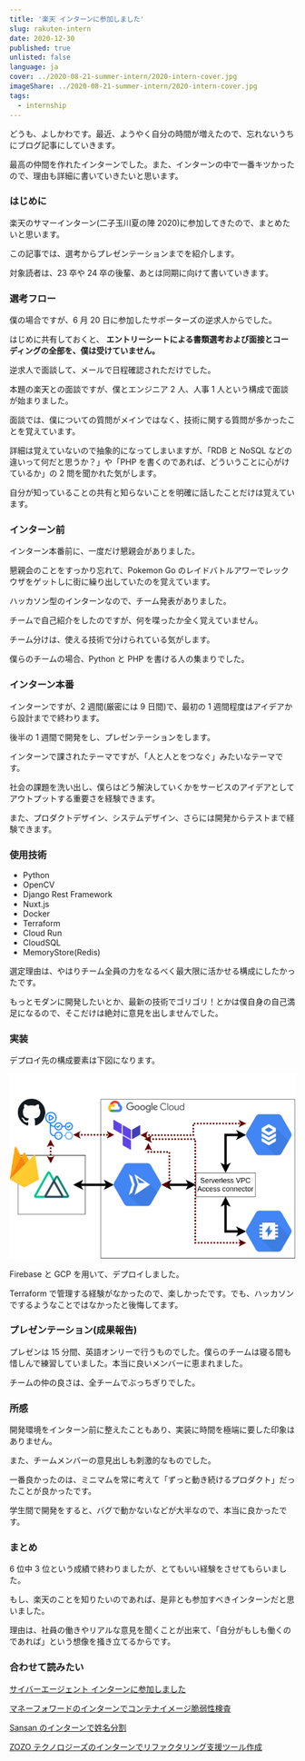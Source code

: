 ```yaml
---
title: '楽天 インターンに参加しました'
slug: rakuten-intern
date: 2020-12-30
published: true
unlisted: false
language: ja
cover: ../2020-08-21-summer-intern/2020-intern-cover.jpg
imageShare: ../2020-08-21-summer-intern/2020-intern-cover.jpg
tags:
  - internship
---
```


どうも、よしかわです。最近、ようやく自分の時間が増えたので、忘れないうちにブログ記事にしていきます。

最高の仲間を作れたインターンでした。また、インターンの中で一番キツかったので、理由も詳細に書いていきたいと思います。

### はじめに

楽天のサマーインターン(二子玉川夏の陣 2020)に参加してきたので、まとめたいと思います。

この記事では、選考からプレゼンテーションまでを紹介します。

対象読者は、23 卒や 24 卒の後輩、あとは同期に向けて書いていきます。

### 選考フロー

僕の場合ですが、6 月 20 日に参加したサポーターズの逆求人からでした。

はじめに共有しておくと、 **エントリーシートによる書類選考および面接とコーディングの全部を、僕は受けていません。**

逆求人で面談して、メールで日程確認されただけでした。

本題の楽天との面談ですが、僕とエンジニア 2 人、人事 1 人という構成で面談が始まりました。

面談では、僕についての質問がメインではなく、技術に関する質問が多かったことを覚えています。

詳細は覚えていないので抽象的になってしまいますが、「RDB と NoSQL などの違いって何だと思うか？」や「PHP を書くのであれば、どういうことに心がけているか」の 2 問を聞かれた気がします。

自分が知っていることの共有と知らないことを明確に話したことだけは覚えています。

### インターン前

インターン本番前に、一度だけ懇親会がありました。

懇親会のことをすっかり忘れて、Pokemon Go のレイドバトルアワーでレックウザをゲットしに街に繰り出していたのを覚えています。

ハッカソン型のインターンなので、チーム発表がありました。

チームで自己紹介をしたのですが、何を喋ったか全く覚えていません。

チーム分けは、使える技術で分けられている気がします。

僕らのチームの場合、Python と PHP を書ける人の集まりでした。

### インターン本番

インターンですが、2 週間(厳密には 9 日間)で、最初の 1 週間程度はアイデアから設計までで終わります。

後半の 1 週間で開発をし、プレゼンテーションをします。

インターンで課されたテーマですが、「人と人とをつなぐ」みたいなテーマです。

社会の課題を洗い出し、僕らはどう解決していくかをサービスのアイデアとしてアウトプットする重要さを経験できます。

また、プロダクトデザイン、システムデザイン、さらには開発からテストまで経験できます。

### 使用技術

- Python
- OpenCV
- Django Rest Framework
- Nuxt.js
- Docker
- Terraform
- Cloud Run
- CloudSQL
- MemoryStore(Redis)

選定理由は、やはりチーム全員の力をなるべく最大限に活かせる構成にしたかったです。

もっとモダンに開発したいとか、最新の技術でゴリゴリ！とかは僕自身の自己満足になるので、そこだけは絶対に意見を出しませんでした。

### 実装

デプロイ先の構成要素は下図になります。

![terraform](terraform.png)

Firebase と GCP を用いて、デプロイしました。

Terraform で管理する経験がなかったので、楽しかったです。でも、ハッカソンでするようなことではなかったと後悔してます。

### プレゼンテーション(成果報告)

プレゼンは 15 分間、英語オンリーで行うものでした。僕らのチームは寝る間も惜しんで練習していました。本当に良いメンバーに恵まれました。

チームの仲の良さは、全チームでぶっちぎりでした。

### 所感

開発環境をインターン前に整えたこともあり、実装に時間を極端に要した印象はありません。

また、チームメンバーの意見出しも刺激的なものでした。

一番良かったのは、ミニマムを常に考えて「ずっと動き続けるプロダクト」だったことが良かったです。

学生間で開発をすると、バグで動かないなどが大半なので、本当に良かったです。

### まとめ

6 位中 3 位という成績で終わりましたが、とてもいい経験をさせてもらいました。

もし、楽天のことを知りたいのであれば、是非とも参加すべきインターンだと思いました。

理由は、社員の働きやリアルな意見を聞くことが出来て、「自分がもしも働くのであれば」という想像を掻き立てるからです。

### 合わせて読みたい

[サイバーエージェント インターンに参加しました](https://yoshikawa.dev/cyberagent-intern)

[マネーフォワードのインターンでコンテナイメージ脆弱性検査](https://yoshikawa.dev/moneyforward-intern)

[Sansan のインターンで姓名分割](https://yoshikawa.dev/sansan-intern)

[ZOZO テクノロジーズのインターンでリファクタリング支援ツール作成](https://yoshikawa.dev/zozo-intern)
